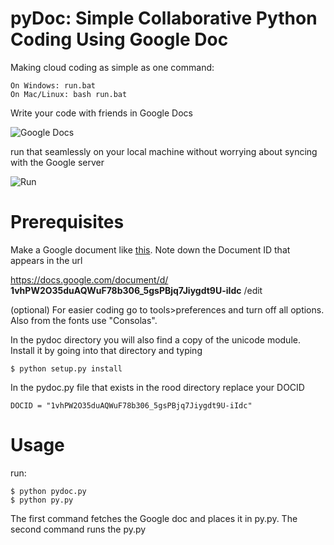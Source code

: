 pyDoc: Simple Collaborative Python Coding Using Google Doc
=====
Making cloud coding as simple as one command: 

    On Windows: run.bat
    On Mac/Linux: bash run.bat

Write your code with friends in Google Docs 

![Google Docs](https://raw.github.com/faridani/pyDoc/master/images/code2.PNG)

run that seamlessly on your local machine without worrying about syncing with the Google server

![Run](https://raw.github.com/faridani/pyDoc/master/images/run.PNG)

Prerequisites
=============
Make a Google document like [this](https://docs.google.com/document/d/1vhPW2O35duAQWuF78b306_5gsPBjq7Jiygdt9U-iIdc/edit?usp=sharing). Note down the Document ID that appears in the url 
    
https://docs.google.com/document/d/ **1vhPW2O35duAQWuF78b306_5gsPBjq7Jiygdt9U-iIdc** /edit

(optional) For easier coding go to tools>preferences and turn off all options. Also from the fonts use "Consolas".

In the pydoc directory you will also find a copy of the unicode module. Install it by going into that directory and typing 

    $ python setup.py install


In the pydoc.py file that exists in the rood directory replace your DOCID 

    DOCID = "1vhPW2O35duAQWuF78b306_5gsPBjq7Jiygdt9U-iIdc"
    
Usage
=====
run:

    $ python pydoc.py
    $ python py.py
    
The first command fetches the Google doc and places it in py.py. The second command runs the py.py
